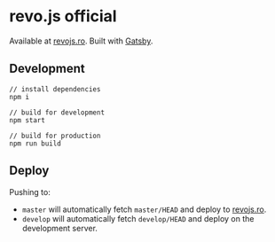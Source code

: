 # revo.js official

Available at [revojs.ro](https://revojs.ro). Built with [Gatsby](https://www.gatsbyjs.org).

## Development

```
// install dependencies
npm i

// build for development
npm start

// build for production
npm run build
```

## Deploy

Pushing to:
* `master` will automatically fetch `master/HEAD` and deploy to [revojs.ro](https://revojs.ro).
* `develop` will automatically fetch `develop/HEAD` and deploy on the development server.
